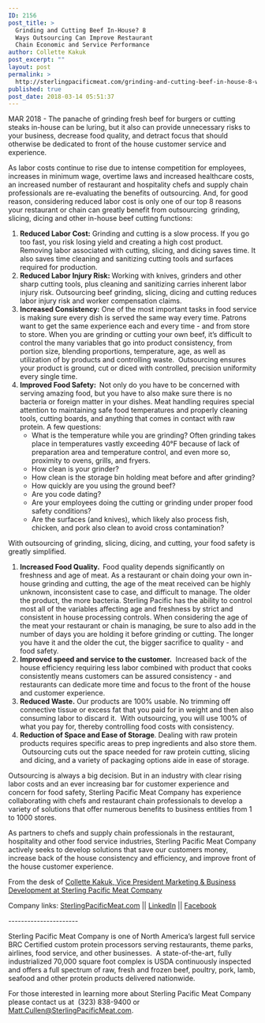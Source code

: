 ```yaml
---
ID: 2156
post_title: >
  Grinding and Cutting Beef In-House? 8
  Ways Outsourcing Can Improve Restaurant
  Chain Economic and Service Performance
author: Collette Kakuk
post_excerpt: ""
layout: post
permalink: >
  http://sterlingpacificmeat.com/grinding-and-cutting-beef-in-house-8-ways-outsourcing-can-improve-restaurant-chain-economic-and-service-performance/
published: true
post_date: 2018-03-14 05:51:37
---
```

<span style="font-weight: 400;">MAR 2018 - The panache of grinding fresh beef for burgers or cutting steaks in-house can be luring, but it also can provide unnecessary risks to your business, decrease food quality, and detract focus that should otherwise be dedicated to front of the house customer service and experience.</span>

<span style="font-weight: 400;">As labor costs continue to rise due to intense competition for employees, increases in minimum wage, overtime laws and increased healthcare costs, an increased number of restaurant and hospitality chefs and supply chain professionals are re-evaluating the benefits of outsourcing. And, for good reason, considering reduced labor cost is only one of our</span> <span style="font-weight: 400;">top 8 reasons your restaurant or chain can greatly benefit from outsourcing  grinding, slicing, dicing and other in-house beef cutting functions:</span>
<ol>
 	<li style="font-weight: 400;"><b>Reduced Labor Cost:</b><span style="font-weight: 400;"> Grinding and cutting is a slow process. If you go too fast, you risk losing yield and creating a high cost product. Removing labor associated with cutting, slicing, and dicing saves time. It also saves time cleaning and sanitizing cutting tools and surfaces required for production.   </span></li>
 	<li style="font-weight: 400;"><b>Reduced Labor Injury Risk: </b><span style="font-weight: 400;">Working with knives, grinders and other sharp cutting tools, plus cleaning and sanitizing carries inherent labor injury risk. Outsourcing beef grinding, slicing, dicing and cutting reduces labor injury risk and worker compensation claims.</span></li>
 	<li style="font-weight: 400;"><b>Increased Consistency:</b> <span style="font-weight: 400;">One of the most important tasks in food service is making sure every dish is served the same way every time. Patrons want to get the same experience each and every time - and from store to store. </span><span style="font-weight: 400;">When you are grinding or cutting your own beef, it’s difficult to control the many variables that go into product consistency, from portion size, blending proportions, temperature, age, as well as utilization of by products and controlling waste.  </span><span style="font-weight: 400;">Outsourcing ensures your product is ground, cut or diced with controlled, precision uniformity every single time.</span></li>
 	<li style="font-weight: 400;"><b>Improved Food Safety:  </b><span style="font-weight: 400;">Not only do you have to be concerned with serving amazing food, but you have to also make sure there is no bacteria or foreign matter in your dishes. </span><span style="font-weight: 400;">Meat handling requires special attention to maintaining safe food temperatures and properly cleaning tools, cutting boards, and anything that comes in contact with raw protein. A few questions:</span>
<ul>
 	<li style="font-weight: 400;"><span style="font-weight: 400;">What is the temperature while you are grinding? Often grinding takes place in temperatures vastly exceeding </span><span style="font-weight: 400;">40°F because of lack of preparation area and temperature control, and even more so, proximity to ovens, grills, and fryers.</span><span style="font-weight: 400;">  </span></li>
 	<li style="font-weight: 400;"><span style="font-weight: 400;">How clean is your grinder? </span></li>
 	<li style="font-weight: 400;"><span style="font-weight: 400;">How clean is the storage bin holding meat before and after grinding? </span></li>
 	<li style="font-weight: 400;"><span style="font-weight: 400;">How quickly are you using the ground beef? </span></li>
 	<li style="font-weight: 400;"><span style="font-weight: 400;">Are you code dating?</span></li>
 	<li style="font-weight: 400;"><span style="font-weight: 400;">Are your employees doing the cutting or grinding under proper food safety conditions?  </span></li>
 	<li style="font-weight: 400;"><span style="font-weight: 400;">Are the surfaces (and knives), which likely also process fish, chicken, and pork also clean to avoid cross contamination? </span></li>
</ul>
</li>
</ol>
<span style="font-weight: 400;">With outsourcing of grinding, slicing, dicing, and cutting, your food safety is greatly simplified. </span>
<ol>
 	<li style="font-weight: 400;"><b>Increased Food Quality. </b><b> </b><span style="font-weight: 400;">Food quality depends significantly on freshness and age of meat. As a restaurant or chain doing your own in-house grinding and cutting, the age of the meat received can be highly unknown, inconsistent case to case, and difficult to manage. The older the product, the more bacteria. Sterling Pacific has the ability to control most all of the variables affecting age and freshness by strict and consistent in house processing controls. When considering the age of the meat your restaurant or chain is managing, be sure to also add in the number of days you are holding it before grinding or cutting. The longer you have it and the older the cut, the bigger sacrifice to quality - and food safety.</span></li>
 	<li style="font-weight: 400;"><b>Improved speed and service to the customer.</b><span style="font-weight: 400;">  Increased back of the house efficiency requiring less labor combined with product that cooks consistently means customers can be assured consistency - and restaurants can dedicate more time and focus to the front of the house and customer experience.</span></li>
 	<li style="font-weight: 400;"><b>Reduced Waste.</b><span style="font-weight: 400;"> Our products are 100% usable. No trimming off connective tissue or excess fat that you paid for in weight and then also consuming labor to discard it.  With outsourcing, you will use 100% of what you pay for, thereby controlling food costs with consistency.</span></li>
 	<li style="font-weight: 400;"><b>Reduction of Space and Ease of Storage</b><span style="font-weight: 400;">. Dealing with raw protein products requires specific areas to prep ingredients and also store them.  Outsourcing cuts out the space needed for raw protein cutting, slicing and dicing, and a variety of packaging options aide in ease of storage.</span></li>
</ol>
<span style="font-weight: 400;">Outsourcing is always a big decision. But in an industry with clear rising labor costs and an ever increasing bar for customer experience and concern for food safety, Sterling Pacific Meat Company has experience collaborating with chefs and restaurant chain professionals to develop a variety of solutions that offer numerous benefits to business entities from 1 to 1000 stores.</span>

<span style="font-weight: 400;">As partners to chefs and supply chain professionals in the restaurant, hospitality and other food service industries, Sterling Pacific Meat Company actively seeks to develop solutions that save our customers money, increase back of the house consistency and efficiency, and improve front of the house customer experience.</span>

<span style="font-weight: 400;">From the desk of </span><a href="https://www.linkedin.com/in/collette-kakuk/"><span style="font-weight: 400;">Collette Kakuk, Vice President Marketing &amp; Business Development at Sterling Pacific Meat Company</span></a>

<span style="font-weight: 400;">Company links: </span><a href="http://www.sterlingpacificmeat.com"><span style="font-weight: 400;">SterlingPacificMeat.com</span></a><span style="font-weight: 400;"> || </span><a href="https://www.linkedin.com/company/4067187/"><span style="font-weight: 400;">LinkedIn</span></a><span style="font-weight: 400;"> || </span><a href="https://www.facebook.com/SterlingPacificMeatCompany/"><span style="font-weight: 400;">Facebook</span></a><span style="font-weight: 400;"> </span>

<span style="font-weight: 400;">----------------------</span>

<span style="font-weight: 400;">Sterling Pacific Meat Company is one of North America’s largest full service BRC Certified custom protein processors serving restaurants, theme parks, airlines, food service, and other businesses.  A state-of-the-art, fully industrialized 70,000 square foot complex is USDA continuously inspected and offers a full spectrum of raw, fresh and frozen beef, poultry, pork, lamb, seafood and other protein products delivered nationwide. </span>

<span style="font-weight: 400;">For those interested in learning more about Sterling Pacific Meat Company please contact us at  </span><span style="font-weight: 400;">(323) 838-9400 or Matt.Cullen@SterlingPacificMeat.com.</span>